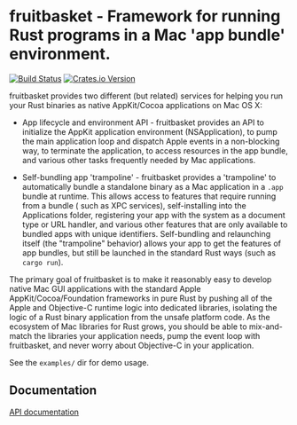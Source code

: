 # fruitbasket - Framework for running Rust programs in a Mac 'app bundle' environment.

[![Build Status](https://travis-ci.org/mrmekon/fruitbasket.svg?branch=master)](https://travis-ci.org/mrmekon/fruitbasket)
[![Crates.io Version](https://img.shields.io/crates/v/fruitbasket.svg)](https://crates.io/crates/fruitbasket)

fruitbasket provides two different (but related) services for helping you run your
Rust binaries as native AppKit/Cocoa applications on Mac OS X:

* App lifecycle and environment API - fruitbasket provides an API to initialize the
  AppKit application environment (NSApplication), to pump the main application loop
  and dispatch Apple events in a non-blocking way, to terminate the application, to
  access resources in the app bundle, and various other tasks frequently needed by
  Mac applications.

* Self-bundling app 'trampoline' - fruitbasket provides a 'trampoline' to
  automatically bundle a standalone binary as a Mac application in a `.app` bundle
  at runtime.  This allows access to features that require running from a bundle (
  such as XPC services), self-installing into the Applications folder, registering
  your app with the system as a document type or URL handler, and various other
  features that are only available to bundled apps with unique identifiers.
  Self-bundling and relaunching itself (the "trampoline" behavior) allows your app
  to get the features of app bundles, but still be launched in the standard Rust
  ways (such as `cargo run`).

The primary goal of fruitbasket is to make it reasonably easy to develop native
Mac GUI applications with the standard Apple AppKit/Cocoa/Foundation frameworks
in pure Rust by pushing all of the Apple and Objective-C runtime logic into
dedicated libraries, isolating the logic of a Rust binary application from the
unsafe platform code.  As the ecosystem of Mac libraries for Rust grows, you
should be able to mix-and-match the libraries your application needs, pump the
event loop with fruitbasket, and never worry about Objective-C in your application.

See the `examples/` dir for demo usage.

## Documentation

[API documentation](https://mrmekon.github.io/fruitbasket/fruitbasket/)

